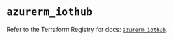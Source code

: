 # `azurerm_iothub`

Refer to the Terraform Registry for docs: [`azurerm_iothub`](https://registry.terraform.io/providers/hashicorp/azurerm/4.1.0/docs/resources/iothub).
